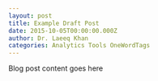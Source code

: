 ```yaml
---
layout: post
title: Example Draft Post
date: 2015-10-05T00:00:00.000Z
author: Dr. Laeeq Khan
categories: Analytics Tools OneWordTags
---
```


Blog post content goes here
